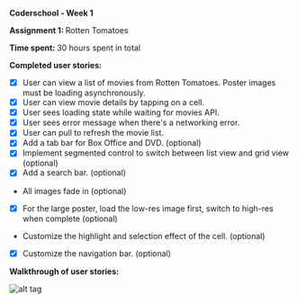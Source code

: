 <b> Coderschool - Week 1

Assignment 1: </b>Rotten Tomatoes 

<b> Time spent: </b>30 hours spent in total

<b> Completed user stories: </b>

+ [x] User can view a list of movies from Rotten Tomatoes. Poster images must be loading asynchronously.
+ [x] User can view movie details by tapping on a cell.
+ [x] User sees loading state while waiting for movies API. 
+ [x] User sees error message when there's a networking error. 
+ [x] User can pull to refresh the movie list. 
+ [x] Add a tab bar for Box Office and DVD. (optional)
+ [x] Implement segmented control to switch between list view and grid view (optional)
+ [x] Add a search bar. (optional)
+ All images fade in (optional)
+ [x] For the large poster, load the low-res image first, switch to high-res when complete (optional)
+ Customize the highlight and selection effect of the cell. (optional)
+ [x] Customize the navigation bar. (optional)

<b> Walkthrough of user stories: </b>

![alt tag](https://github.com/vuminhkhang1995/-Week-1-Assignment-1-Rotten-Tomatoes/blob/master/Walkthrough.gif)

